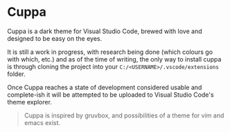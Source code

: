 # Cuppa
Cuppa is a dark theme for Visual Studio Code, brewed with love and designed to be easy on the eyes.

It is still a work in progress, with research being done (which colours go with which, etc.) and as of the time of writing, the only way to install cuppa is through cloning the project into your `C:/<USERNAME>/.vscode/extensions` folder.

Once Cuppa reaches a state of development considered usable and complete-ish it will be attempted to be uploaded to Visual Studio Code's theme explorer.

> Cuppa is inspired by gruvbox, and possibilities of a theme for vim and emacs exist.